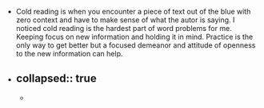 - Cold reading is when you encounter a piece of text out of the blue with zero context and have to make sense of what the autor is saying. I noticed cold reading is the hardest part of word problems for me. Keeping focus on new information and holding it in mind. Practice is the only way to get better but a focused demeanor and attitude of openness to the new information can help.
- collapsed:: true
	-
	-